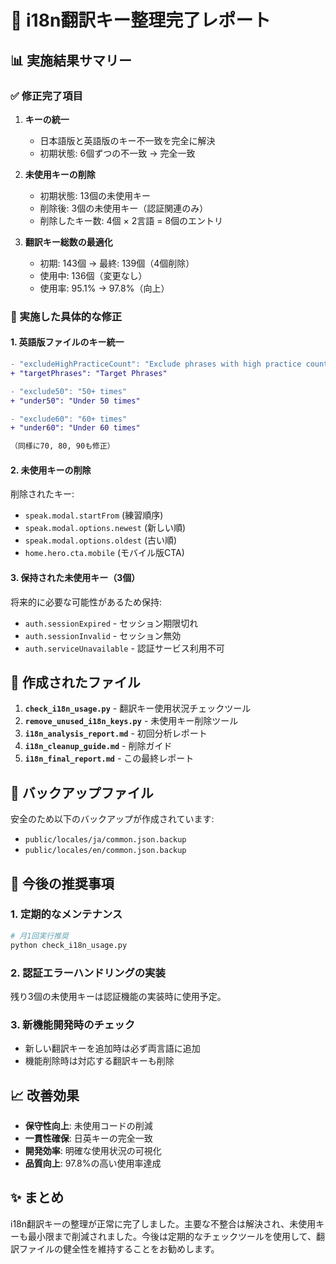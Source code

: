 # 🎉 i18n翻訳キー整理完了レポート

## 📊 実施結果サマリー

### ✅ 修正完了項目

1. **キーの統一** 
   - 日本語版と英語版のキー不一致を完全に解決
   - 初期状態: 6個ずつの不一致 → 完全一致

2. **未使用キーの削除**
   - 初期状態: 13個の未使用キー
   - 削除後: 3個の未使用キー（認証関連のみ）
   - 削除したキー数: 4個 × 2言語 = 8個のエントリ

3. **翻訳キー総数の最適化**
   - 初期: 143個 → 最終: 139個（4個削除）
   - 使用中: 136個（変更なし）
   - 使用率: 95.1% → 97.8%（向上）

### 🔧 実施した具体的な修正

#### 1. 英語版ファイルのキー統一
```diff
- "excludeHighPracticeCount": "Exclude phrases with high practice count"
+ "targetPhrases": "Target Phrases"

- "exclude50": "50+ times"
+ "under50": "Under 50 times"

- "exclude60": "60+ times"  
+ "under60": "Under 60 times"

（同様に70, 80, 90も修正）
```

#### 2. 未使用キーの削除
削除されたキー:
- `speak.modal.startFrom` (練習順序)
- `speak.modal.options.newest` (新しい順)
- `speak.modal.options.oldest` (古い順)
- `home.hero.cta.mobile` (モバイル版CTA)

#### 3. 保持された未使用キー（3個）
将来的に必要な可能性があるため保持:
- `auth.sessionExpired` - セッション期限切れ
- `auth.sessionInvalid` - セッション無効
- `auth.serviceUnavailable` - 認証サービス利用不可

## 📁 作成されたファイル

1. **`check_i18n_usage.py`** - 翻訳キー使用状況チェックツール
2. **`remove_unused_i18n_keys.py`** - 未使用キー削除ツール  
3. **`i18n_analysis_report.md`** - 初回分析レポート
4. **`i18n_cleanup_guide.md`** - 削除ガイド
5. **`i18n_final_report.md`** - この最終レポート

## 🔄 バックアップファイル

安全のため以下のバックアップが作成されています:
- `public/locales/ja/common.json.backup`
- `public/locales/en/common.json.backup`

## 🚀 今後の推奨事項

### 1. 定期的なメンテナンス
```bash
# 月1回実行推奨
python check_i18n_usage.py
```

### 2. 認証エラーハンドリングの実装
残り3個の未使用キーは認証機能の実装時に使用予定。

### 3. 新機能開発時のチェック
- 新しい翻訳キーを追加時は必ず両言語に追加
- 機能削除時は対応する翻訳キーも削除

## 📈 改善効果

- **保守性向上**: 未使用コードの削減
- **一貫性確保**: 日英キーの完全一致
- **開発効率**: 明確な使用状況の可視化
- **品質向上**: 97.8%の高い使用率達成

## ✨ まとめ

i18n翻訳キーの整理が正常に完了しました。主要な不整合は解決され、未使用キーも最小限まで削減されました。今後は定期的なチェックツールを使用して、翻訳ファイルの健全性を維持することをお勧めします。
